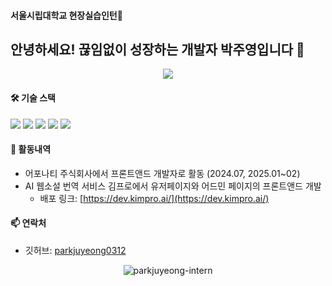#### 서울시립대학교 현장실습인턴🚀

## 안녕하세요! 끊임없이 성장하는 개발자 박주영입니다 👋

<div align="center">
  <img src="https://github-readme-stats.vercel.app/api?username=parkjuyeong-intern&show_icons=true&theme=radical" />
</div>

#### 🛠 기술 스택

<div>
  <img src="https://img.shields.io/badge/JavaScript-F7DF1E?style=flat-square&logo=JavaScript&logoColor=black"/>
  <img src="https://img.shields.io/badge/React-61DAFB?style=flat-square&logo=React&logoColor=black"/>
  <img src="https://img.shields.io/badge/Next.js-000000?style=flat-square&logo=Next.js&logoColor=white"/>
  <img src="https://img.shields.io/badge/TypeScript-3178C6?style=flat-square&logo=TypeScript&logoColor=white"/>
  <img src="https://img.shields.io/badge/Git-F05032?style=flat-square&logo=Git&logoColor=white"/>
</div>

#### 🔭 활동내역

- 어포나티 주식회사에서 프론트앤드 개발자로 활동 (2024.07, 2025.01~02)
- AI 웹소설 번역 서비스 김프로에서 유저페이지와 어드민 페이지의 프론트앤드 개발
  - 배포 링크: [https://dev.kimpro.ai/](https://dev.kimpro.ai/)

#### 📫 연락처

- 깃허브: [parkjuyeong0312](https://github.com/parkjuyeong0312)

<div align="center">
  <img src="https://github-readme-streak-stats.herokuapp.com/?user=parkjuyeong-intern&" alt="parkjuyeong-intern" />
</div>
